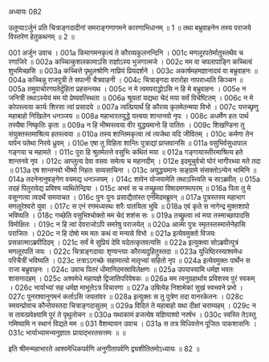 अध्यायः 082

उलूप्याऽर्जुनं प्रति चित्राङ्गदादीनां समराङ्गणागमने कारणाभिधानम् ॥ 1 ॥ तथा बभ्रुवाहनेन तस्य पराजये विस्तरेण हेतुकथनम् ॥ 2 ॥

001	अर्जुन उवाच ।
001a	किमागमनकृत्यं ते कौरव्यकुलनन्दिनि ।
001c	मणलूरपतेर्मातुस्तथैव च रणाजिरे ॥
002a	कच्चित्कुशलकामाऽसि राज्ञोऽस्य भुजगात्मजे ।
002c	मम वा चपलापाङ्गि कच्चित्वं शुभमिच्छसि ॥
003a	कच्चित्ते पृथुलश्रोणि नाप्रियं प्रियदर्शने ।
003c	अकार्षमहमज्ञानादयं वा बभ्रुवाहनः ॥
004a	कच्चिन्नु राजपुत्री ते सपत्नी चैत्रवाहनी ।
004c	चित्राङ्गदा वरारोहा नापराध्यति किञ्चन ॥
005a	तमुवाचोरगपतेर्दुहिता प्रहसन्त्यथ ।
005c	न मे त्वमपराद्धोऽसि न हि मे बभ्रुवाहनः ।
005e	न जनित्री तथाऽस्येयं मम यो प्रेष्यवत्स्थिता ॥
006a	श्रूयतां यद्यथा चेदं मया सर्वं विचेष्टितम् ।
006c	न मे कोपस्त्वया कार्यः शिरसा त्वां प्रसादये ॥
007a	त्वत्प्रियार्थं हि कौरव्य कृतमेतन्मया विभो ।
007c	यत्तच्छृणु महाबाहो निखिलेन धनञ्जय ॥
008a	महाभारतयुद्धे यत्त्वया शान्तनवो नृपः ।
008c	अधर्मेण हतः पार्थ तस्यैषा निष्कृतिः कृता ॥
009a	न हि भीष्मस्त्वया वीर युद्ध्यमानो हि पातितः ।
009c	शिखण्डिना तु संयुक्तस्तमाश्रित्य हतस्त्वया ॥
010a	तस्य शान्तिमकृत्वा त्वं त्यजेथा यदि जीवितम् ।
010c	कर्मणा तेन पापेन पतेथा निरये ध्रुवम् ।
010e	एषा तु विहिता शान्तिः पुत्राद्यां प्राप्तवानसि ॥
011a	वसुभिर्वसुधापाल गङ्गया च महामते ।
011c	पुरा हि श्रुतमेतत्ते वसुभिः कथितं मया ॥
012a	गङ्गायास्तीरमाश्रित्य हते शान्तनवे नृप ।
012c	आप्लुत्य देवा वसवः समेत्य च महानदीम् ।
012e	इदमूचुर्वचो घोरं भागीरथ्या मते तदा ॥
013a	एष शान्तनवो भीष्मो निहतः सव्यसाचिना ।
013c	अयुद्ध्यमानः सङ्ग्रामे संसक्तोऽन्येन भामिनि ॥
014a	तदनेनानुषङ्गेण वयमद्य धनञ्जयम् ।
014c	शापेन योजयामेति तथाऽस्त्विति च साऽब्रवीत् ॥
015a	तदहं पितुरावेद्य प्रविश्य व्यथितेन्द्रिया ।
015c	अभवं स च तच्छ्रुत्वा विषादमगमत्परम् ॥
016a	पिता तु मे वसून्गत्वा त्वदर्थे समयाचत ।
016c	पुनः पुनः प्रसाद्यैतांस्त एनमिदमब्रुवन् ॥
017a	पुत्रस्तस्य महाभाग मणलूरेश्वरो युवा ।
017c	स एनं रणमध्यस्थः शरैः पातयिता भुवि ॥
018a	एवं कृते स नागेन्द्र मुक्तशापो भविष्यति ।
018c	गच्छेति वसुभिश्चोक्तो मम चेदं शशंस सः ॥
019a	तच्छ्रुत्वा त्वं मया तस्माच्छापादसि विमोक्षितः ।
019c	न हि त्वां देवराजोऽपि समरेषु पराजयेत् ॥
020a	आत्मा पुत्रः स्मृतस्तस्मात्तेनेहासि पराजितः ।
020c	न हि दोषो मम मतः कथं वा मन्यसे विभो ॥
021a	इत्येवमुक्तो विजयः प्रसन्नात्माऽब्रवीदिदम् ।
021c	सर्वं मे सुप्रियं देवि यदेतत्कृतवत्यसि ॥
022a	इत्युक्त्वा सोऽब्रवीत्पुत्रं मणलूरपतिं जयः ।
022c	चित्राङ्गदायाः शृण्वन्त्याः कौरव्यदुहितुस्तदा ॥
023a	युधिष्ठिरस्याश्वमेधः परिचैत्रीं भविष्यति ।
023c	तत्राऽऽगच्छेः सहामात्यो मातृभ्यां सहितो नृप ॥
024a	इत्येवमुक्तः पार्थेन स राजा बभ्रुवाहनः ।
024c	उवाच पितरं धीमानिदमस्राविलेक्षणः ॥
025a	उपयास्यामि धर्मज्ञ भवतः शासनादहम् ।
025c	अश्वमेधे महायज्ञे द्विजातिपरिवेषकः ॥
026a	मम त्वनुग्रहार्थाय प्रविशस्व पुरं स्वकम् ।
026c	भार्याभ्यां सह धर्मज्ञ माभूत्तेऽत्र विचारणा ॥
027a	उषित्वेह निशामेकां सुखं स्वभवने प्रभो ।
027c	पुनरश्वानुगमनं कर्ताऽसि जयतांवर ॥
028a	इत्युक्तः स तु पुत्रेण तदा वानरकेतनः ।
028c	स्मयन्प्रोवाच कौन्तेयस्तदा चित्राङ्गदासुतम् ॥
029a	विदितं ते महाबाहो यथा दीक्षां चराम्यहम् ।
029c	न स तावत्प्रवेक्ष्यामि पुरं ते पृथुलोचन ॥
030a	यथाकामं व्रजत्येष यज्ञियाश्वो नरर्षभ ।
030c	स्वस्ति तेऽस्तु गमिष्यामि न स्थानं विद्यते मम ॥
031	वैशम्पायन उवाच ।
031a	स तत्र विधिवत्तेन पूजितः पाकशासनिः ।
031c	भार्याभ्यामभ्यनुज्ञातः प्रायाद्भरतसत्तमः ॥ ॥

इति श्रीमन्महाभारते आश्वमेधिकपर्वणि अनुगीतापर्वणि द्व्यशीतितमोऽध्यायः ॥ 82 ॥
